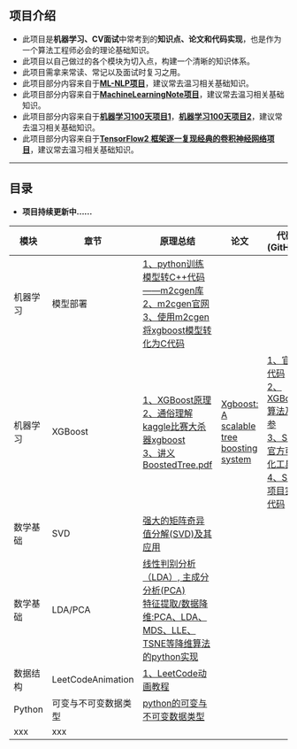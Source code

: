 ## 项目介绍

- 此项目是**机器学习、CV面试**中常考到的**知识点、论文和代码实现**，也是作为一个算法工程师必会的理论基础知识。
- 此项目以自己做过的各个模块为切入点，构建一个清晰的知识体系。
- 此项目需拿来常读、常记以及面试时复习之用。
- 此项目部分内容来自于[**ML-NLP项目**](https://github.com/NLP-LOVE/ML-NLP)，建议常去温习相关基础知识。
- 此项目部分内容来自于[**MachineLearningNote项目**](https://github.com/LeBron-Jian/MachineLearningNote)，建议常去温习相关基础知识。
- 此项目部分内容来自于[**机器学习100天项目1**](https://github.com/Avik-Jain/100-Days-of-ML-Code-Chinese-Version)，[**机器学习100天项目2**](https://github.com/MLEveryday/100-Days-Of-ML-Code)，建议常去温习相关基础知识。
- 此项目部分内容来自于[**TensorFlow2 框架逐一复现经典的卷积神经网络项目**](https://github.com/Keyird/DeepLearning-TensorFlow2)，建议常去温习相关基础知识。


------

## 目录

- **项目持续更新中......**

| 模块     | 章节                                                         | 原理总结                         | 论文    | 代码(GitHub)    |
| -------- | ------------------------------------------------------------ | --------------------------------------- | --------- | --------- |
| 机器学习 | 模型部署 | [1、python训练模型转C++代码——m2cgen库](https://blog.csdn.net/weixin_50658919/article/details/123634130?spm=1001.2014.3001.5506)<br>[2、m2cgen官网](https://pypi.org/project/m2cgen/)<br>[3、使用m2cgen将xgboost模型转化为C代码](https://blog.csdn.net/flyconley/article/details/121422760?spm=1001.2014.3001.5506)<br> | []() | []() |
| 机器学习 | XGBoost | [1、XGBoost原理](https://blog.csdn.net/a819825294/article/details/51206410)<br>[2、通俗理解kaggle比赛大杀器xgboost](https://blog.csdn.net/v_JULY_v/article/details/81410574)<br>[3、讲义BoostedTree.pdf](https://web.njit.edu/~usman/courses/cs675_spring20/BoostedTree.pdf) | [Xgboost: A scalable tree boosting system](https://dl.acm.org/doi/pdf/10.1145/2939672.2939785) | [1、官方代码](https://github.com/dmlc/xgboost)<br>[2、XGBoost算法及调参](https://www.cnblogs.com/wj-1314/p/9402324.html)<br>[3、Shap官方可视化工具](https://github.com/slundberg/shap)<br>[4、Shap项目实战代码](https://github.com/hanlinzhushe/MyProjects/tree/main/XGBoostAndShap)<br> |
| 数学基础 | SVD | [强大的矩阵奇异值分解(SVD)及其应用](https://www.cnblogs.com/LeftNotEasy/archive/2011/01/19/svd-and-applications.html) | []() | []() |
| 数学基础 | LDA/PCA | [线性判别分析（LDA）, 主成分分析(PCA)](https://www.cnblogs.com/LeftNotEasy/archive/2011/01/08/lda-and-pca-machine-learning.html)<br>[特征提取/数据降维:PCA、LDA、MDS、LLE、TSNE等降维算法的python实现](https://github.com/heucoder/dimensionality_reduction_alo_codes)<br> | []() | []() |
| 数据结构 | LeetCodeAnimation | [1、LeetCode动画教程](https://github.com/MisterBooo/LeetCodeAnimation)<br> | []() | []() |
| Python | 可变与不可变数据类型 | [python的可变与不可变数据类型](https://www.cnblogs.com/big-devil/p/7625898.html) | []() | []() |
| xxx | xxx | []() | []() | []() |
